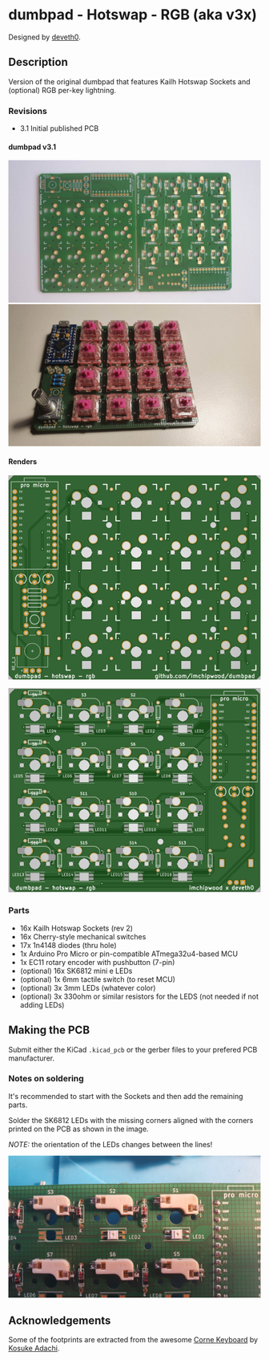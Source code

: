 # dumbpad - Hotswap - RGB (aka v3x)

Designed by [deveth0](https://www.github.com/deveth0).

## Description

Version of the original dumbpad that features Kailh Hotswap Sockets and (optional) RGB per-key lightning.

### Revisions

- 3.1 Initial published PCB


#### dumbpad v3.1

![pcbs](dumbpad_v3_1_pcbs.jpg)
![finished](dumbpad_v3_1_finished.jpg)


#### Renders
![front](dumbpad_v3_1_front.png)

![back](dumbpad_v3_1_back.png)


### Parts

* 16x Kailh Hotswap Sockets (rev 2)
* 16x Cherry-style mechanical switches
* 17x 1n4148 diodes (thru hole)
* 1x Arduino Pro Micro or pin-compatible ATmega32u4-based MCU
* 1x EC11 rotary encoder with pushbutton (7-pin)
* (optional) 16x SK6812 mini e LEDs
* (optional) 1x 6mm tactile switch (to reset MCU)
* (optional) 3x 3mm LEDs (whatever color)
* (optional) 3x 330ohm or similar resistors for the LEDS (not needed if not adding LEDs)


## Making the PCB

Submit either the KiCad `.kicad_pcb` or the gerber files to your prefered PCB manufacturer.

### Notes on soldering

It's recommended to start with the Sockets and then add the remaining parts.

Solder the SK6812 LEDs with the missing corners aligned with the corners printed on the PCB as shown in the image.

*NOTE:* the orientation of the LEDs changes between the lines!

![rgb](dumbpad_v3_1_rgb_mounting.jpg)


## Acknowledgements

Some of the footprints are extracted from the awesome [Corne Keyboard](https://github.com/foostan/crkbd) by [Kosuke Adachi](https://github.com/foostan).
